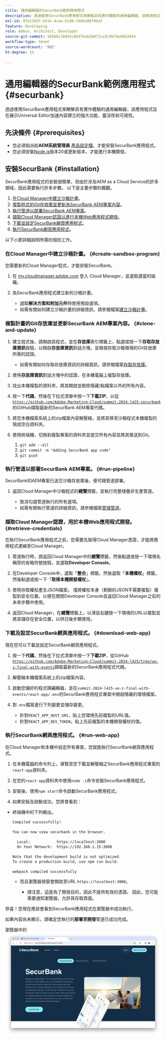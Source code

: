 ```yaml
---
title: 通用編輯器的SecurBank範例應用程式
description: 透過使用SecurBank應用程式來瞭解具有實作體驗的通用編輯器，該應用程式旨在展示Universal Editor加速內容建立的強大功能、靈活性和可用性。
exl-id: 97e1395f-b51e-4cee-b1d0-2466a08f96af
feature: Developing
role: Admin, Architect, Developer
source-git-commit: 10580c1b045c86d76ab2b871ca3c0b7de6683044
workflow-type: tm+mt
source-wordcount: '902'
ht-degree: 1%

---
```


# 通用編輯器的SecurBank範例應用程式 {#securbank}

透過使用SecurBank應用程式來瞭解具有實作體驗的通用編輯器，該應用程式旨在展示Universal Editor加速內容建立的強大功能、靈活性和可用性。

## 先決條件 {#prerequisites}

* 您必須指派給&#x200B;**AEM系統管理員** [產品設定檔](/help/journey-onboarding/assign-profiles-aem.md)，才能安裝SecurBank應用程式。
* 您必須安裝[Node.js](https://nodejs.org)版本20或更新版本，才能進行本機開發。

## 安裝SecurBank {#installation}

SecurBank應用程式的安裝很簡單，但由於涉及AEM as a Cloud Service的許多領域，因此需要執行許多步驟。 以下是主要步驟的概觀。

1. [在Cloud Manager中建立沙箱計畫](#create-sandbox-program)。
1. [復製程式的Git存放庫並更新為SecurBank AEM專案內容](#clone-and-update)。
1. [執行管道以部署SecurBank AEM專案](#run-pipeline)。
1. [擷取Cloud Manager認證以進行本機Web應用程式開發](#retrieve-credentials)。
1. [下載並設定SecurBank網頁應用程式](#download-web-app)。
1. [執行SecurBank網頁應用程式](#run-web-app)。

以下小節詳細說明所需的個別工作。

### 在Cloud Manager中建立沙箱計畫。 {#create-sandbox-program}

您需要新的Cloud Manager程式，才能安裝SecurBank。

1. 在 [my.cloudmanager.adobe.com](https://my.cloudmanager.adobe.com/) 登入 Cloud Manager，並選取適當的組織。

1. 為SecurBank應用程式建立新的沙箱計畫。

   * 選取&#x200B;**解決方案和附加元件**&#x200B;時使用預設選項。
   * 如需有關如何建立沙箱計畫的詳細資訊，請參閱檔案[建立沙箱計畫](/help/implementing/cloud-manager/getting-access-to-aem-in-cloud/creating-sandbox-programs.md)。

### 複製計畫的Git存放庫並更新SecurBank AEM專案內容。 {#clone-and-update}

1. 建立程式後，請開啟該程式，並在&#x200B;**存放庫**&#x200B;索引標籤上，點選或按一下&#x200B;**存取存放庫資訊**&#x200B;按鈕，以開啟&#x200B;**存放庫資訊**&#x200B;對話方塊，並檢視存取沙箱環境的Git存放庫所需的認證。

   * 如需有關如何存取存放庫資訊的詳細資訊，請參閱檔案[存取存放庫](/help/implementing/cloud-manager/managing-code/accessing-repos.md)。

1. 使用&#x200B;**存放庫資訊**&#x200B;對話方塊中的認證，在本機電腦上複製存放庫。

1. 找出本機複製的資料夾，將其開啟並刪除隱藏/點檔案以外的所有內容。

1. 按一下&#x200B;**代碼**，然後在下拉式清單中按一下&#x200B;**下載ZIP**，以從[`https://github.com/Adobe-Marketing-Cloud/summit-2024-l425-securbank`](https://github.com/Adobe-Marketing-Cloud/summit-2024-l425-securbank)的GitHub擷取最新的SecurBank AEM專案代碼。

1. 將您本機檔案系統上的zip檔案內容解壓縮，並將其移至沙箱程式本機複製的現成空白資料夾。

1. 使用終端機，切換到複製專案的資料夾並提交所有內容並將其推送到Git。

   1. `git add --all`
   1. `git commit -m "Adding SecurBank app code"`
   1. `git push`

### 執行管道以部署SecurBank AEM專案。 {#run-pipeline}

SecurBank的AEM專案已送交沙箱存放庫後，便可隨管道部署。

1. 返回Cloud Manager中沙箱程式的&#x200B;**總覽**&#x200B;標籤，並執行完整棧疊非生產管道。

   * 取消勾選管道執行的所有選項。
   * 如需有關執行管道的詳細資訊，請參閱檔案[管理管道](/help/implementing/cloud-manager/configuring-pipelines/managing-pipelines.md#running-pipelines)。

### 擷取Cloud Manager認證，用於本機Web應用程式開發。 {#retrieve-credentials}

在執行SecurBank應用程式之前，您需要先取得Cloud Manager憑證，才能將應用程式連線至Cloud Manager。

1. 管道執行時，請返回Cloud Manager中的&#x200B;**總覽**&#x200B;標籤，然後點選或按一下環境名稱旁的省略符號按鈕，並選取&#x200B;**Developer Console**。

1. 在Developer Console中，選取「**整合**」標籤，然後選取「**本機權杖**」標籤，然後點選或按一下「**取得本機開發權杖**」。

1. 使用存取權杖產生JSON檔案。 僅將權杖本身（剩餘的JSON不需要複製）複製到安全位置，以便在關閉Developer Console並返回Cloud Manager之前的未來步驟中使用。

1. 返回Cloud Manager，在&#x200B;**總覽**&#x200B;標籤上，以滑鼠右鍵按一下環境的URL以複製並將其儲存在安全位置，以供日後步驟使用。

### 下載及設定SecurBank網頁應用程式。 {#download-web-app}

現在您可以下載並設定SecurBank網頁應用程式。

1. 按一下&#x200B;**代碼**，然後在下拉式清單中按一下&#x200B;**下載ZIP**，從GitHub [`https://github.com/Adobe-Marketing-Cloud/summit-2024-l425/tree/ue-z-final-with-events`](https://github.com/Adobe-Marketing-Cloud/summit-2024-l425/tree/ue-z-final-with-events)擷取最新的SecurBank應用程式代碼。

1. 解壓縮本機檔案系統上的zip檔案內容。

1. 啟動您偏好的程式碼編輯器，並在`summit-2024-l425-ue-z-final-with-events/react-app/.env`的SecurBank應用程式專案中開啟隱藏的環境檔案。

1. 對`.env`檔案進行下列變更並儲存變更。

   * 針對`REACT_APP_HOST_URI`，貼上您環境先前複製的URL值。
   * 針對`REACT_APP_DEV_TOKEN`，貼上先前複製的本機開發權杖的值。

### 執行SecurBank網頁應用程式。 {#run-web-app}

在Cloud Manager和本機中設定所有專案，您就能執行SecurBank網頁應用程式。

1. 在本機電腦的命令列上，導覽至您下載並解壓縮之SecurBank應用程式專案的`react-app`資料夾。

1. 在您的`react-app`資料夾中使用`node -i`命令安裝SecurBank應用程式。

1. 安裝後，使用`npm start`命令啟動SecurBank應用程式。

1. 如果安裝及啟動成功，您將會看到：

* 終端機中的下列輸出。

  ```text
  Compiled successfully!
  
  You can now view securbank in the browser.
  
    Local:            https://localhost:3000
    On Your Network:  https://192.168.1.15:3000
  
  Note that the development build is not optimized.
  To create a production build, use npm run build.
  
  webpack compiled successfully
  ```

   * 而且瀏覽器視窗會開啟至URL `https://localhost:3000`。

      * 請注意，這是為了開發目的，因此不提供有效的憑證。 因此，您可能需要通知瀏覽器，允許其存取頁面。

恭喜！您現在應該會看到SecurBank應用程式在瀏覽器中成功執行。

如果內容尚未顯示，請確定您執行的&#x200B;**部署至開發**&#x200B;管道已成功完成。

瀏覽器中的![SecurBank應用程式](assets/securbank.png)
